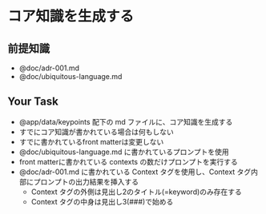 # コア知識を生成する

## 前提知識

- @doc/adr-001.md
- @doc/ubiquitous-language.md

## Your Task

- @app/data/keypoints 配下の md ファイルに、コア知識を生成する
- すでにコア知識が書かれている場合は何もしない
- すでに書かれているfront matterは変更しない
- @doc/ubiquitous-language.md に書かれているプロンプトを使用
- front matterに書かれている contexts の数だけプロンプトを実行する
- @doc/adr-001.md に書かれている Context タグを使用し、Context タグ内部にプロンプトの出力結果を挿入する
  - Context タグの外側は見出し2のタイトル(=keyword)のみ存在する
  - Context タグの中身は見出し3(###)で始める

